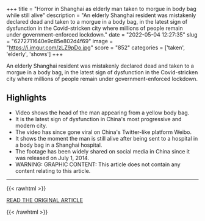 +++
title = "Horror in Shanghai as elderly man taken to morgue in body bag while still alive"
description = "An elderly Shanghai resident was mistakenly declared dead and taken to a morgue in a body bag, in the latest sign of dysfunction in the Covid-stricken city where millions of people remain under government-enforced lockdown."
date = "2022-05-04 12:27:35"
slug = "6272711640e9c85e802d4f69"
image = "https://i.imgur.com/zLZ9pDo.jpg"
score = "852"
categories = ['taken', 'elderly', 'shows']
+++

An elderly Shanghai resident was mistakenly declared dead and taken to a morgue in a body bag, in the latest sign of dysfunction in the Covid-stricken city where millions of people remain under government-enforced lockdown.

## Highlights

- Video shows the head of the man appearing from a yellow body bag.
- It is the latest sign of dysfunction in China's most progressive and modern city.
- The video has since gone viral on China's Twitter-like platform Weibo.
- It shows the moment the man is still alive after being sent to a hospital in a body bag in a Shanghai hospital.
- The footage has been widely shared on social media in China since it was released on July 1, 2014.
- WARNING: GRAPHIC CONTENT: This article does not contain any content relating to this article.

---

{{< rawhtml >}}
  <p class="article-category">
    <a target="_blank" href="https://www.cnn.com/2022/05/03/china/shanghai-morgue-care-home-resident-intl-hnk/index.html">READ THE ORIGINAL ARTICLE</a>
  </p>
{{< /rawhtml >}}
